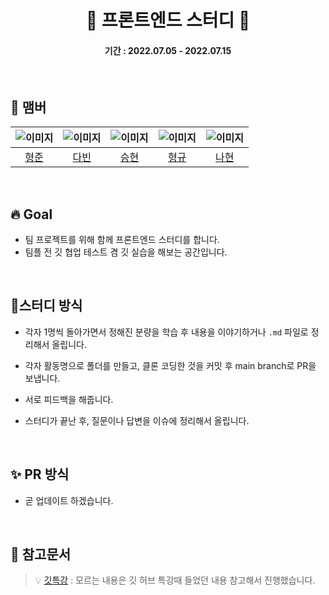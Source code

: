 # <center> 🌱 프론트엔드 스터디 🌱 </center>

#### <center>기간 : 2022.07.05 - 2022.07.15</center>

<br />

## 🙌 맴버

| ![이미지](링크) | ![이미지](링크) | ![이미지](링크) | ![이미지](링크) |           ![이미지](링크)           |
| :-------------: | :-------------: | :-------------: | :-------------: | :---------------------------------: |
|    [형준]()     |    [다빈]()     |    [승현]()     |    [형규]()     | [나현](https://github.com/evelynKr) |

<!--
이미지
1. 이슈에 이미지를 업로드 한다.
2. 업로드 된 코드를 복사한다.
3. `![이미지](링크)`을 지우고 붙여넣는다.

이름
1. []안에 이름을 적어준다. (깃허브 아이디나 영어이름 넣어주셔도 됩니다.)
2. ()안에 깃허브 주소 링크를 넣는다.
-->

<br />

## 🔥 Goal

- 팀 프로젝트를 위해 함께 프론트엔드 스터디를 합니다.
- 팀플 전 깃 협업 테스트 겸 깃 실습을 해보는 공간입니다.

<br />

## 🌊스터디 방식

- 각자 1명씩 돌아가면서 정해진 분량을 학습 후 내용을 이야기하거나 `.md` 파일로 정리해서 올립니다.

- 각자 활동명으로 폴더를 만들고, 클론 코딩한 것을 커밋 후 main branch로 PR을 보냅니다.

- 서로 피드백을 해줍니다.

- 스터디가 끝난 후, 질문이나 답변을 이슈에 정리해서 올립니다.

<br />

## ✨ PR 방식

- 곧 업데이트 하겠습니다.

<br />

## 🔖 참고문서

> []()
> 💡 [깃특강](https://hphk.notion.site/AI-15-72a10c56cefa47dbac77616e176726f5?v=f75584d157644dbbbeb1d1ea9d9c5536)
> : 모르는 내용은 깃 허브 특강때 들었던 내용 참고해서 진행했습니다.
